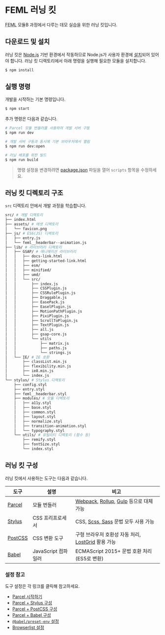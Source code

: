 # FEML 러닝 킷

<abbr title="Front-End Masters League">FEML</abbr> 모듈B 과정에서 다루는 데모 실습을 위한 러닝 킷입니다.

## 다운로드 및 설치

러닝 킷은 [Node.js](https://nodejs.org/) 기반 환경에서 작동하므로 Node.js가 사용자 환경에 [설치](https://nodejs.org/en/download/)되어 있어야 합니다. 러닝 킷 디렉토리에서 아래 명령을 실행해 필요한 모듈을 설치합니다.

```sh
$ npm install
```

## 실행 명령

개발을 시작하는 기본 명령입니다. 

```sh
$ npm start
```

추가 명령은 다음과 같습니다.

```sh
# Parcel 모듈 번들러를 사용하여 개발 서버 구동
$ npm run dev

# 개발 서버 구동과 동시에 기본 브라우저에서 열림
$ npm run dev:open

# 러닝 배포를 위한 빌드
$ npm run build
```

> 명령 설정을 변경하려면 [package.json](./package.json) 파일을 열어 `scripts` 항목을 수정하세요.

## 러닝 킷 디렉토리 구조

`src` 디렉토리 안에서 개발 과정을 학습합니다.

```sh
src/ # 개발 디렉토리
├── index.html
├── assets/ # 에셋 디렉토리
│   └── favicon.png
├── js/ # ES6(JS) 디렉토리
│   ├── entry.js
│   └── feml__headerbar--animation.js
├── lib/ # 라이브러리 디렉토리
│   ├── GSAP/ # 애니메이션 라이브러리
│   │   ├── docs-link.html
│   │   ├── getting-started-link.html
│   │   ├── esm/
│   │   ├── minified/
│   │   ├── umd/
│   │   └── src/
│   │       ├── index.js
│   │       ├── CSSPlugin.js
│   │       ├── CSSRulePlugin.js
│   │       ├── Draggable.js
│   │       ├── EasePack.js
│   │       ├── EaselPlugin.js
│   │       ├── MotionPathPlugin.js
│   │       ├── PixiPlugin.js
│   │       ├── ScrollToPlugin.js
│   │       ├── TextPlugin.js
│   │       ├── all.js
│   │       ├── gsap-core.js
│   │       └── utils
│   │           ├── matrix.js
│   │           ├── paths.js
│   │           └── strings.js
│   └── IE/ # IE 호환
│       ├── classList.min.js
│       ├── flexibility.min.js
│       ├── ie8.min.js
│       └── index.js
└── stylus/ # Stylus 디렉토리
    ├── config.styl
    ├── entry.styl
    ├── feml__headerbar.styl
    ├── modules/ # 모듈 디렉토리
    │   ├── a11y.styl
    │   ├── base.styl
    │   ├── common.styl
    │   ├── layout.styl
    │   ├── normalize.styl
    │   ├── transition-animation.styl
    │   └── typography.styl
    └── utils/ # 유틸리티 디렉토리 (함수 등)
        ├── remify.styl
        ├── fontSize.styl
        └── index.styl
```

## 러닝 킷 구성

러닝 킷에서 사용하는 도구는 다음과 같습니다.

도구 | 설명 | 비고
-- | -- | --
[Parcel](https://parceljs.org/) | 모듈 번들러 | [Webpack](https://webpack.js.org/), [Rollup](https://rollupjs.org/), [Gulp](https://gulpjs.com/) 등으로 대체 가능
[Stylus](http://stylus-lang.com/) | CSS 프리프로세서 | CSS, [Scss, Sass](https://sass-lang.com/) 문법 모두 사용 가능
[PostCSS](https://postcss.org/) | CSS 변환 도구 | 구형 브라우저 호환성 자동 처리, [LostGrid](http://lostgrid.org/docs.html) 활용 가능
[Babel](https://babeljs.io/) | JavaScript 컴파일러 | ECMAScript 2015+ 문법 호환 처리 (ES5로 변환)

### 설정 참고

도구 설정은 각 링크를 클릭해 참고하세요.

- [Parcel 시작하기](https://ko.parceljs.org/getting_started.html)
- [Parcel + Stylus 구성](https://ko.parceljs.org/stylus.html)
- [Parcel + PostCSS 구성](https://ko.parceljs.org/transforms.html#postcss)
- [Parcel + Babel 구성](https://ko.parceljs.org/transforms.html#babel)
- [`@babel/preset-env` 설정](https://babeljs.io/docs/en/babel-preset-env#docsNav)
- [Browserlist 설정](https://github.com/browserslist/browserslist#full-list)